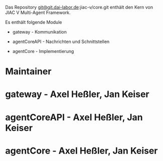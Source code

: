 Das Repository git@git.dai-labor.de:jiac-v/core.git 
enthält den Kern von JIAC V Multi-Agent Framework. 

Es enthält folgende Module

* gateway - Kommunikation

* agentCoreAPI - Nachrichten und Schnittstellen

* agentCore - Implementierung

Maintainer
==========

# gateway - Axel Heßler, Jan Keiser
# agentCoreAPI - Axel Heßler, Jan Keiser
# agentCore - Axel Heßler, Jan Keiser
